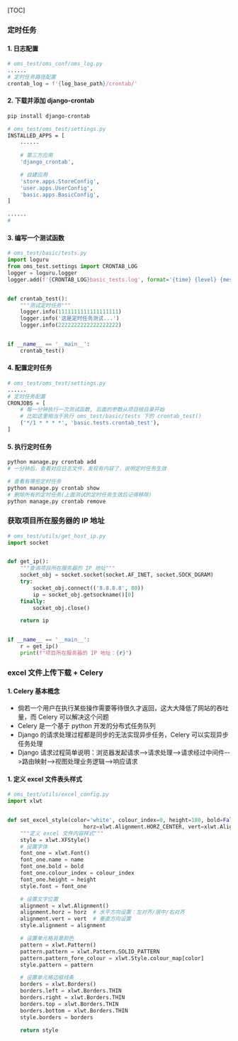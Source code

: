 [TOC]

### 定时任务

#### 1. 日志配置

```python
# oms_test/oms_conf/oms_log.py
......
# 定时任务路径配置
crontab_log = f'{log_base_path}/crontab/'
```

#### 2. 下载并添加 django-crontab

```bash
pip install django-crontab

# oms_test/oms_test/settings.py
INSTALLED_APPS = [
    ......
    
    # 第三方应用
    'django_crontab',

    # 自建应用
    'store.apps.StoreConfig',
    'user.apps.UserConfig',
    'basic.apps.BasicConfig',
]

......
# 
```

#### 3. 编写一个测试函数

```python
# oms_test/basic/tests.py
import loguru
from oms_test.settings import CRONTAB_LOG
logger = loguru.logger
logger.add(f'{CRONTAB_LOG}basic_tests.log', format='{time} {level} {message}', level='INFO')


def crontab_test():
    """测试定时任务"""
    logger.info(1111111111111111111)
    logger.info('这是定时任务测试...')
    logger.info(2222222222222222222)


if __name__ == '__main__':
    crontab_test()
```

#### 4. 配置定时任务

```python
# oms_test/oms_test/settings.py
......
# 定时任务配置
CRONJOBS = [
    # 每一分钟执行一次测试函数, 后面的参数从项目根目录开始
    # 比如这里相当于执行 oms_test/basic/tests 下的 crontab_test() 
    ('*/1 * * * *', 'basic.tests.crontab_test'),
]
```

#### 5. 执行定时任务

```bash
python manage.py crontab add
# 一分钟后，查看对应日志文件，发现有内容了，说明定时任务生效

# 查看有哪些定时任务
python manage.py crontab show
# 删除所有的定时任务(上面测试的定时任务生效后记得移除)
python manage.py crontab remove
```

### 获取项目所在服务器的 IP 地址

```python
# oms_test/utils/get_host_ip.py
import socket


def get_ip():
    """查询项目所在服务器的 IP 地址"""
    socket_obj = socket.socket(socket.AF_INET, socket.SOCK_DGRAM)
    try:
        socket_obj.connect(('8.8.8.8', 80))
        ip = socket_obj.getsockname()[0]
    finally:
        socket_obj.close()

    return ip


if __name__ == '__main__':
    r = get_ip()
    print(f"项目所在服务器的 IP 地址：{r}")
```

### excel 文件上传下载 + Celery

#### 1. Celery 基本概念

- 倘若一个用户在执行某些操作需要等待很久才返回，这大大降低了网站的吞吐量，而 Celery 可以解决这个问题
- Celery 是一个基于 python 开发的分布式任务队列
- Django 的请求处理过程都是同步的无法实现异步任务，Celery 可以实现异步任务处理
- Django 请求过程简单说明：浏览器发起请求-->请求处理-->请求经过中间件-->路由映射-->视图处理业务逻辑-->响应请求

#### 1. 定义 excel 文件表头样式

```python
# oms_test/utils/excel_config.py
import xlwt


def set_excel_style(color='white', colour_index=0, height=180, bold=False, name=u'宋体',
                        horz=xlwt.Alignment.HORZ_CENTER, vert=xlwt.Alignment.VERT_CENTER):
    """定义 excel 文件内容样式"""
    style = xlwt.XFStyle()
    # 设置字体
    font_one = xlwt.Font()
    font_one.name = name
    font_one.bold = bold
    font_one.colour_index = colour_index
    font_one.height = height
    style.font = font_one

    # 设置文字位置
    alignment = xlwt.Alignment()
    alignment.horz = horz  # 水平方向设置：左对齐/居中/右对齐
    alignment.vert = vert  # 垂直方向设置
    style.alignment = alignment

    # 设置单元格背景颜色
    pattern = xlwt.Pattern()
    pattern.pattern = xlwt.Pattern.SOLID_PATTERN
    pattern.pattern_fore_colour = xlwt.Style.colour_map[color]
    style.pattern = pattern

    # 设置单元格边框线条
    borders = xlwt.Borders()
    borders.left = xlwt.Borders.THIN
    borders.right = xlwt.Borders.THIN
    borders.top = xlwt.Borders.THIN
    borders.bottom = xlwt.Borders.THIN
    style.borders = borders

    return style
```



